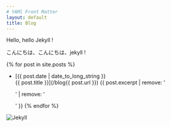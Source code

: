 ```yaml
---
# YAMl Front Matter
layout: default
title: Blog
---
```


Hello, hello Jekyll !  

こんにちは、こんにちは、jekyll !  

{% for post in site.posts %}
- [{{ post.date | date_to_long_string }}<br>{{ post.title }}](/blog{{ post.url }})
{{ post.excerpt | remove: '<p>' | remove: '</p>' }}
{% endfor %}

![Jekyll](/blog/common/images/jekyll.png)
